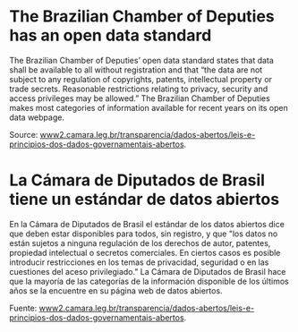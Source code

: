 # The Brazilian Chamber of Deputies has an open data standard

The Brazilian Chamber of Deputies’ open data standard states that data shall be available to all without registration and that “the data are not subject to any regulation of copyrights, patents, intellectual property or trade secrets. Reasonable restrictions relating to privacy, security and access privileges may be allowed.” The Brazilian Chamber of Deputies makes most categories of information available for recent years on its open data webpage.

Source: [www2.camara.leg.br/transparencia/dados-abertos/leis-e-principios-dos-dados-governamentais-abertos](http://www2.camara.leg.br/transparencia/dados-abertos/leis-principios-dos-dados-governamentais-abertos).

# La Cámara de Diputados de Brasil tiene un estándar de datos abiertos

En la Cámara de Diputados de Brasil el estándar de los datos abiertos dice que deben estar disponibles para todos, sin registro, y que "los datos no están sujetos a ninguna regulación de los derechos de autor, patentes, propiedad intelectual o secretos comerciales. En ciertos casos es posible introducir restricciones en los temas de privacidad, seguridad o en las cuestiones del aceso privilegiado." La Cámara de Diputados de Brasil hace que la mayoría de las categorías de la información disponible de los últimos años se la encuentre en su página web de datos abiertos.

Fuente: [www2.camara.leg.br/transparencia/dados-abertos/leis-e-principios-dos-dados-governamentais-abertos](http://www2.camara.leg.br/transparencia/dados-abertos/leis-e-principios-dos-dados-governamentais-abertos).
